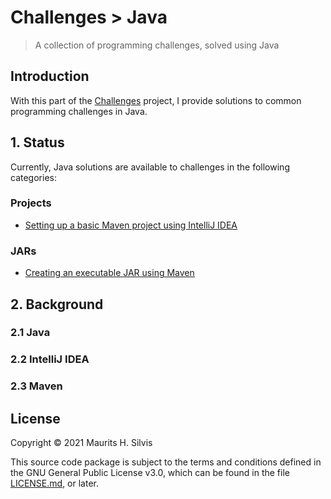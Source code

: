 # Challenges > Java

> A collection of programming challenges, solved using Java

## Introduction

With this part of the [Challenges](https://github.com/mauritssilvis/challenges) project, I provide solutions to common programming challenges in Java.

## 1. Status

Currently, Java solutions are available to challenges in the following categories:

### Projects

* [Setting up a basic Maven project using IntelliJ IDEA](basic_maven_project_intellij)

### JARs

* [Creating an executable JAR using Maven](executable_jar_maven_intellij)

## 2. Background

### 2.1 Java

### 2.2 IntelliJ IDEA

### 2.3 Maven

## License

Copyright © 2021 Maurits H. Silvis

This source code package is subject to the terms and conditions defined in the GNU General Public License v3.0, which can be found in the file [LICENSE.md](../LICENSE.md), or later.
